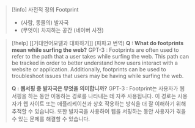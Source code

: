 
> [!info] 사전적 정의
> Footprint
> 	- (사람, 동물의) 발자국
> 	- (무엇이) 차지하는 공간
> (네이버 사전)

> [!help] [[거대언어모델과 대화하기]] (파파고 번역)
> **Q : What do footprints mean while surfing the web?**
> GPT-3 : Footprints are often used to refer to the path that a user takes while surfing the web. This path can be tracked in order to better understand how users interact with a website or application. Additionally, footprints can be used to troubleshoot issues that users may be having while surfing the web.
> 
> **Q : 웹서핑 중 발자국은 무엇을 의미합니까?**
> GPT-3 : Footprint는 사용자가 웹서핑을 하는 동안 이동하는 경로를 나타내는 데 자주 사용됩니다. 이 경로는 사용자가 웹 사이트 또는 애플리케이션과 상호 작용하는 방식을 더 잘 이해하기 위해 추적할 수 있습니다. 또한 발자국을 사용하여 웹을 서핑하는 동안 사용자가 겪을 수 있는 문제를 해결할 수 있습니다.

